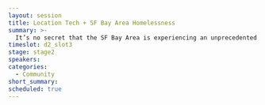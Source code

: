 ```yaml
---
layout: session
title: Location Tech + SF Bay Area Homelessness
summary: >-
  It’s no secret that the SF Bay Area is experiencing an unprecedented housing crisis. Evictions are skyrocketing, price-related displacement is remapping entire neighborhoods, and a record-number of people are living outdoors without access to sanitation or safe sleep. Mapbox is convening a group of local government officials, nonprofits, and engineers who have mapped similar need areas to talk about what solutions might exist in the data and mapping space.
timeslot: d2_slot3
stage: stage2
speakers:
categories:
  - Community
short_summary: 
scheduled: true
---
```


